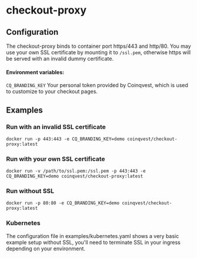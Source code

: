 # checkout-proxy

## Configuration

The checkout-proxy binds to container port https/443 and http/80. You may use your own SSL certificate by mounting it to `/ssl.pem`, otherwise https will be served with an invalid dummy certificate.  


#### Environment variables:

`CQ_BRANDING_KEY` Your personal token provided by Coinqvest, which is used to customize to your checkout pages.


## Examples

### Run with an invalid SSL certificate
```
docker run -p 443:443 -e CQ_BRANDING_KEY=demo coinqvest/checkout-proxy:latest
```

### Run with your own SSL certificate 
```
docker run -v /path/to/ssl.pem:/ssl.pem -p 443:443 -e CQ_BRANDING_KEY=demo coinqvest/checkout-proxy:latest
```

### Run without SSL
```
docker run -p 80:80 -e CQ_BRANDING_KEY=demo coinqvest/checkout-proxy:latest
```

### Kubernetes 
The configuration file in examples/kubernetes.yaml shows a very basic example setup without SSL, you'll need to terminate SSL in your ingress depending on your environment.   
